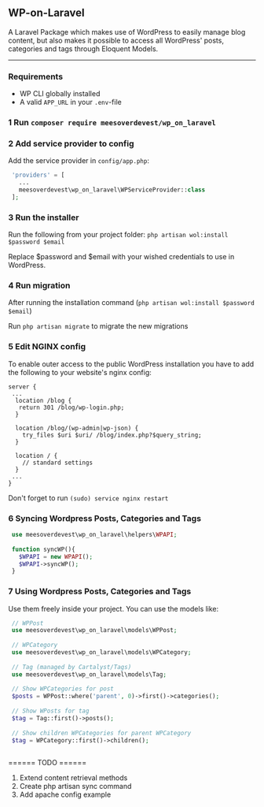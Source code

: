
## WP-on-Laravel

A Laravel Package which makes use of WordPress to easily manage blog content, but also makes it possible to access all WordPress' posts, categories and tags through Eloquent Models.
____

### Requirements
- WP CLI globally installed
- A valid ```APP_URL``` in your ```.env```-file

### 1 Run ```composer require meesoverdevest/wp_on_laravel```

### 2 Add service provider to config
Add the service provider in ```config/app.php```:
```php
 'providers' = [
   ...
   meesoverdevest\wp_on_laravel\WPServiceProvider::class
 ];
```

### 3 Run the installer
Run the following from your project folder:
```php artisan wol:install $password $email```

Replace $password and $email with your wished credentials to use in WordPress.

### 4 Run migration
After running the installation command (```php artisan wol:install $password $email```)

Run ```php artisan migrate``` to migrate the new migrations

### 5 Edit NGINX config

To enable outer access to the public WordPress installation you have to add the following to your website's nginx config:
```
server {
 ...
  location /blog {
   return 301 /blog/wp-login.php;
  }

  location /blog/(wp-admin|wp-json) {
    try_files $uri $uri/ /blog/index.php?$query_string;
  }	

  location / {
    // standard settings
  }
 ...
}
```

Don't forget to run ```(sudo) service nginx restart```

### 6 Syncing Wordpress Posts, Categories and Tags 
```php
 use meesoverdevest\wp_on_laravel\helpers\WPAPI;
 
 function syncWP(){
   $WPAPI = new WPAPI();
   $WPAPI->syncWP();
 }
```

### 7 Using Wordpress Posts, Categories and Tags 

Use them freely inside your project. You can use the models like:
```php
 // WPPost 
 use meesoverdevest\wp_on_laravel\models\WPPost;
 
 // WPCategory 
 use meesoverdevest\wp_on_laravel\models\WPCategory;
 
 // Tag (managed by Cartalyst/Tags) 
 use meesoverdevest\wp_on_laravel\models\Tag;
 
 // Show WPCategories for post
 $posts = WPPost::where('parent', 0)->first()->categories();
 
 // Show WPosts for tag
 $tag = Tag::first()->posts();
 
 // Show children WPCategories for parent WPCategory
 $tag = WPCategory::first()->children();
 
```


====== TODO ======

1. Extend content retrieval methods
2. Create php artisan sync command
3. Add apache config example
